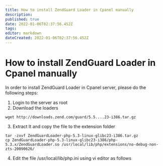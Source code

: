 ```yaml
---
title: How to install ZendGuard Loader in Cpanel manually
description: 
published: true
date: 2022-01-06T02:37:56.452Z
tags: 
editor: markdown
dateCreated: 2022-01-06T02:37:56.452Z
---
```


# How to install ZendGuard Loader in Cpanel manually


In order to install ZendGuard Loader in Cpanel server, please do the following steps:

1. Login to the server as root
1. Download the loaders

```
wget http://downloads.zend.com/guard/5.5....23-i386.tar.gz
```

3. Extract It and copy the file to the extension folder

```
tar -zxvf ZendGuardLoader-php-5.3-linux-glibc23-i386.tar.gz
cp ZendGuardLoader-php-5.3-linux-glibc23-i386/php-5.3.x/ZendGuardLoader.so /usr/local/lib/php/extensions/no-debug-non-zts-20090626/
```

4. Edit the file /usr/local/lib/php.ini using vi editor as follows

